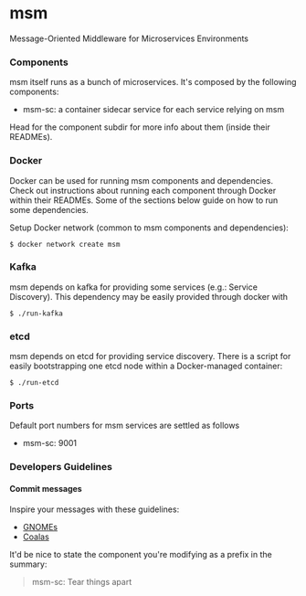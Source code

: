 # msm

Message-Oriented Middleware for Microservices Environments

### Components

msm itself runs as a bunch of microservices. It's composed by the following
components:

- msm-sc: a container sidecar service for each service relying on msm

Head for the component subdir for more info about them (inside their READMEs).

### Docker

Docker can be used for running msm components and dependencies. Check out
instructions about running each component through Docker within their READMEs.
Some of the sections below guide on how to run some dependencies.

Setup Docker network (common to msm components and dependencies):

    $ docker network create msm

### Kafka

msm depends on kafka for providing some services (e.g.: Service Discovery). This
dependency may be easily provided through docker with

    $ ./run-kafka

### etcd

msm depends on etcd for providing service discovery. There is a script for
easily bootstrapping one etcd node within a Docker-managed container:

    $ ./run-etcd

### Ports

Default port numbers for msm services are settled as follows

- msm-sc: 9001

### Developers Guidelines

#### Commit messages

Inspire your messages with these guidelines:

- [GNOMEs][gnome-commit-messages]
- [Coalas][coala-commit-messages]

It'd be nice to state the component you're modifying as a prefix in the summary:

> msm-sc: Tear things apart

[gnome-commit-messages]: https://wiki.gnome.org/Git/CommitMessages
[coala-commit-messages]: http://api.coala.io/en/latest/Developers/Writing_Good_Commits.html

